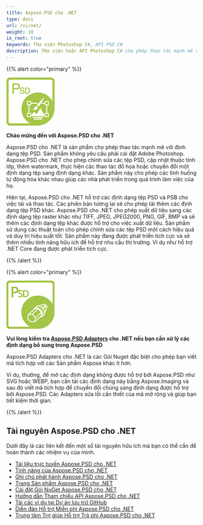 ```yaml
---
title: Aspose.PSD cho .NET
type: docs
url: /vi/net/
weight: 10
is_root: true
keywords: Thư viện Photoshop C#, API PSD C#
description: Thư viện hoặc API Photoshop C# cho phép thao tác mạnh mẽ với định dạng tệp PSD. Nó không cần phải cài đặt Adobe Photoshop và hỗ trợ các định dạng tệp PSD và PSB để tải, thao tác và chuyển đổi chúng sang các định dạng tệp raster khác như TIFF, JPEG, JPEG2000, PNG, GIF và BMP.
--- 
```


{{% alert color="primary" %}} 

**![Logo Sản phẩm Aspose.PSD cho .NET](home_1.png)**

**Chào mừng đến với Aspose.PSD cho .NET**

Aspose.PSD cho .NET là sản phẩm cho phép thao tác mạnh mẽ với định dạng tệp PSD. Sản phẩm không yêu cầu phải cài đặt Adobe Photoshop. Aspose.PSD cho .NET cho phép chỉnh sửa các tệp PSD, cập nhật thuộc tính lớp, thêm watermark, thực hiện các thao tác đồ họa hoặc chuyển đổi một định dạng tệp sang định dạng khác. Sản phẩm này cho phép các tình huống tự động hóa khác nhau giúp các nhà phát triển trong quá trình làm việc của họ.

Hiện tại, Aspose.PSD cho .NET hỗ trợ các định dạng tệp PSD và PSB cho việc tải và thao tác. Các phiên bản tương lai sẽ cho phép tải thêm các định dạng tệp PSD khác. Aspose.PSD cho .NET cho phép xuất dữ liệu sang các định dạng tệp raster khác như TIFF, JPEG, JPEG2000, PNG, GIF, BMP và sẽ thêm các định dạng tệp khác được hỗ trợ cho việc xuất dữ liệu. Sản phẩm sử dụng các thuật toán cho phép chỉnh sửa các tệp PSD một cách hiệu quả và duy trì hiệu suất tốt. Sản phẩm này đang được phát triển tích cực và sẽ thêm nhiều tính năng hữu ích để hỗ trợ nhu cầu thị trường. Ví dụ như hỗ trợ .NET Core đang được phát triển tích cực.

{{% /alert %}} 

{{% alert color="primary" %}} 

**![Logo Sản phẩm Aspose.PSD Adapters cho .NET](aspose_psd-for-net-adapter.png)**

**Vui lòng kiểm tra [Aspose.PSD Adapters](/psd/vi/net/adapters) cho .NET nếu bạn cần xử lý các định dạng bổ sung trong Aspose.PSD**

Aspose.PSD Adapters cho .NET là các Gói Nuget đặc biệt cho phép bạn viết mã tích hợp với các Sản phẩm Aspose khác ít hơn.

Ví dụ, thường, để mở các định dạng không được hỗ trợ bởi Aspose.PSD như SVG hoặc WEBP, bạn cần tải các định dạng này bằng Aspose.Imaging và sau đó viết mã tích hợp để chuyển đổi chúng sang định dạng được hỗ trợ bởi Aspose.PSD. Các Adapters sửa lỗi cần thiết của mã mở rộng và giúp bạn tiết kiệm thời gian.

{{% /alert %}} 

## **Tài nguyên Aspose.PSD cho .NET**

Dưới đây là các liên kết đến một số tài nguyên hữu ích mà bạn có thể cần để hoàn thành các nhiệm vụ của mình.

- [Tài liệu trực tuyến Aspose.PSD cho .NET](/psd/vi/net/)
- [Tính năng của Aspose.PSD cho .NET](/psd/vi/net/features/)
- [Ghi chú phát hành Aspose.PSD cho .NET](/psd/vi/net/release-notes/)
- [Trang Sản phẩm Aspose.PSD cho .NET](https://products.aspose.com/psd/net)
- [Cài đặt Gói NuGet Aspose.PSD cho .NET](https://www.nuget.org/packages/Aspose.PSD/)
- [Hướng dẫn Tham chiếu API Aspose.PSD cho .NET](https://reference.aspose.com/net/psd)
- [Tải các ví dụ tại Dự án lưu trữ GitHub](https://github.com/aspose-psd/Aspose.PSD-for-.NET)
- [Diễn đàn Hỗ trợ Miễn phí Aspose.PSD cho .NET](https://forum.aspose.com/c/psd)
- [Trung tâm Trợ giúp Hỗ trợ Trả phí Aspose.PSD cho .NET](https://helpdesk.aspose.com/)

